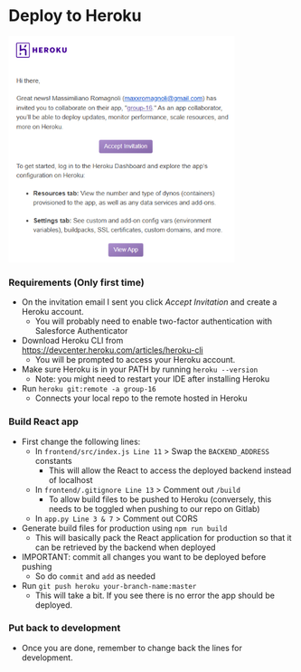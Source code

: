 # Deploy to Heroku
<img src="img.png"  width="400" height="400">

### Requirements (Only first time)
* On the invitation email I sent you click *Accept Invitation* and create a Heroku account.
  * You will probably need to enable two-factor authentication with Salesforce Authenticator
* Download Heroku CLI from https://devcenter.heroku.com/articles/heroku-cli
  * You will be prompted to access your Heroku account.
* Make sure Heroku is in your PATH by running `heroku --version`
  * Note: you might need to restart your IDE after installing Heroku
* Run `heroku git:remote -a group-16`
  * Connects your local repo to the remote hosted in Heroku

### Build React app
* First change the following lines:
  * In `frontend/src/index.js Line 11` > Swap the `BACKEND_ADDRESS` constants
    * This will allow the React to access the deployed backend instead of localhost
  * In `frontend/.gitignore Line 13` > Comment out `/build`
    * To allow build files to be pushed to Heroku (conversely, this needs to be toggled when pushing to our repo on Gitlab)
  * In `app.py Line 3 & 7` > Comment out CORS
* Generate build files for production using `npm run build`
  * This will basically pack the React application for production so that it can be retrieved by the backend when deployed
* IMPORTANT: commit all changes you want to be deployed before pushing
  * So do `commit` and `add` as needed
* Run `git push heroku your-branch-name:master`
  * This will take a bit. If you see there is no error the app should be deployed.

### Put back to development
* Once you are done, remember to change back the lines for development.
